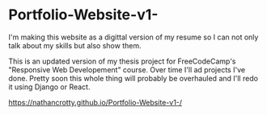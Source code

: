 # Portfolio-Website-v1-

I'm making this website as a digittal version of my resume so I can not only talk about my skills but also show them.

This is an updated version of my thesis project for FreeCodeCamp's "Responsive Web Developement" course.
Over time I'll ad projects I've done. Pretty soon this whole thing will probably be overhauled and I'll redo it using Django or React.


https://nathancrotty.github.io/Portfolio-Website-v1-/
